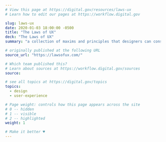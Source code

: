 ```yaml
---
# View this page at https://digital.gov/resources/laws-ux
# Learn how to edit our pages at https://workflow.digital.gov

slug: laws-ux
date: 2020-01-03 18:00:00 -0500
title: "The Laws of UX"
deck: "The Laws of UX"
summary: "a collection of maxims and principles that designers can consider when building user interfaces."

# originally published at the following URL
source_url: "https://lawsofux.com/"

# Which team published this?
# Learn about sources at https://workflow.digital.gov/sources
source:

# see all topics at https://digital.gov/topics
topics:
  - design
  - user-experience

# Page weight: controls how this page appears across the site
# 0 -- hidden
# 1 -- visible
# 2 -- highlighted
weight: 1

# Make it better ♥
---
```

